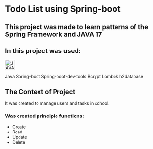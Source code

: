 # Todo List using Spring-boot

## This project was made to learn patterns of the Spring Framework and JAVA 17

## In this project was used:
<img src="https://cdn.svgporn.com/logos/java.svg" width="32" height="32" alt="JAVA">

Java 
Spring-boot 
Spring-boot-dev-tools
Bcrypt
Lombok
h2database

## The Context of Project
It was created to manage users and tasks in school.


### Was created principle functions: 
 - Create  
 - Read
 - Update
 - Delete
